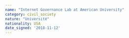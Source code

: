 ```yaml
---
name: "Internet Governance Lab at American University"
category: civil_society
nature: "Université"
nationality: USA
date_signed: '2018-11-12'
---
```

    